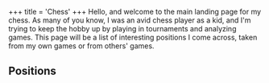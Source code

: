 +++
title = 'Chess'
+++
Hello, and welcome to the main landing page for my chess. As many of you know, I was an avid chess player as a kid,
and I'm trying to keep the hobby up by playing in tournaments and analyzing games. This page will be a list of interesting
positions I come across, taken from my own games or from others' games.

## Positions